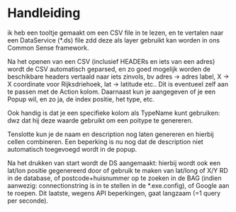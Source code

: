 ﻿# Handleiding

ik heb een tooltje gemaakt om een CSV file in te lezen, en te vertalen naar een DataService (*.ds) file zdd deze als layer gebruikt kan worden in ons Common Sense framework.

Na het openen van een CSV (inclusief HEADERs en iets van een adres) wordt de CSV automatisch geparsed, en zo goed mogelijk worden de beschikbare headers vertaald naar iets zinvols, bv adres → adres label, X → X coordinate voor Rijksdriehoek, lat → latitude etc.. Dit is eventueel zelf aan te passen met de Action kolom. Daarnaast kun je aangegeven of je een Popup wil, en zo ja, de index positie, het type, etc.

Ook handig is dat je een specifieke kolom als TypeName kunt gebruiken: dwz dat hij deze waarde gebruikt om een poitype te genereren.

Tenslotte kun je de naam en description nog laten genereren en hierbij cellen combineren. Een beperking is nu nog dat de description niet automatisch toegevoegd wordt in de popup.

Na het drukken van start wordt de DS aangemaakt: hierbij wordt ook een lat/lon positie gegenereerd door of gebruik te maken van lat/long of X/Y RD in de database, of postcode+huisnummer op te zoeken in de BAG (indien aanwezig: connectionstring is in te stellen in de *.exe.config), of Google aan te roepen. Dit laatste, wegens API beperkingen, gaat langzaam (=1 query per seconde).
